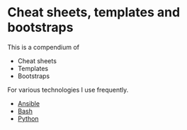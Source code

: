 # Cheat sheets, templates and bootstraps

This is a compendium of

* Cheat sheets
* Templates
* Bootstraps

For various technologies I use frequently.

* [Ansible](ansible_summary.md)
* [Bash](bash_arguments.md)
* [Python](python_arguments.py)